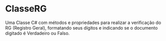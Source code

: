 # ClasseRG
Uma Classe C# com métodos e propriedades para realizar a verificação do RG (Registro Geral), formatando seus dígitos e indicando se o documento digitado é Verdadeiro ou Falso.
